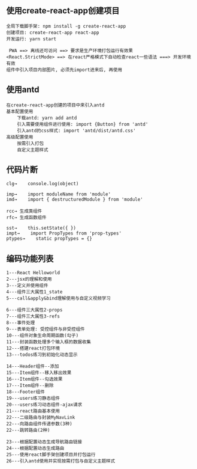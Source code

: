 ## 使用create-react-app创建项目
	全局下载脚手架: npm install -g create-react-app
	创建项目: create-react-app react-app
	开发运行: yarn start

	 PWA ==> 离线还可访问 ==> 要求是生产环境打包运行有效果
	<React.StrictMode> ==> 在react严格模式下自动检查react一些语法 ===> 开发环境有效
	组件中引入项目内部图片, 必须先import进来后, 再使用

## 使用antd
	在create-react-app创建的项目中来引入antd
	基本配置使用
		下载antd: yarn add antd
		引入需要使用组件进行使用: import {Button} from 'antd'
		引入antd的css样式: import 'antd/dist/antd.css'
	高级配置使用
		按需引入打包
		自定义主题样式



## 代码片断
	clg→    console.log(object)

	imp→    import moduleName from 'module'
	imd→    import { destructuredModule } from 'module'
	
	rcc→ 生成类组件
	rfc→ 生成函数组件
	
	sst→    this.setState({ })
	impt→    import PropTypes from 'prop-types'
	ptypes→    static propTypes = {}

## 编码功能列表
    1---React Helloworld
    2---jsx的理解和使用
    3---定义并使用组件
    4---组件三大属性1_state
    5---call&apply&bind理解使用与自定义视频学习
  
	6---组件三大属性2-props
    7---组件三大属性3-refs
    8---事件处理
    9---表单处理: 受控组件与非受控组件
    10---组件对象生命周期函数(勾子)
    11---封装函数处理多个输入框的数据收集
    12---搭建react打包环境
    13---todos练习到初始化动态显示
    
	14---Header组件--添加
    15---Item组件--移入移出效果
    16---Item组件--勾选效果
    17---Item组件--删除
    18---Footer组件
    19---users练习静态组件
    20---users练习动态组件-ajax请求
    21---react路由基本使用
    22---二级路由与封装MyNavLink
    22---向路由组件传递参数(3种)
    22---跳转路由(2种)

    23---根据配置动态生成导航路由链接
    24---根据配置动态生成路由
	25---使用react脚手架创建项目并打包运行
	26---引入antd使用并实现按需打包与自定义主题样式